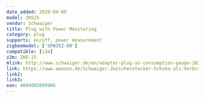 ```yaml
---
date_added: 2020-04-09
model: ZHS15
vendor: Schwaiger
title: Plug with Power Monitoring
category: plug
supports: on/off, power measurement
zigbeemodel: ['SPW35Z-D0']
compatible: [z2m]
z2m: ZHS-15
mlink: http://www.schwaiger.de/en/adapter-plug-as-consumption-gauge-3036.html
link: https://www.amazon.de/Schwaiger-Zwischenstecker-Schuko-als-Verbrauchsmesser/dp/B06XHCHGQT
link2: 
link3: 
ean: 4004005699906
---
```

